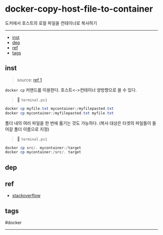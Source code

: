 # docker-copy-host-file-to-container

도커에서 호스트의 로컬 파일을 컨테이너로 복사하기

--------------------------

- [inst](#inst)
- [dep](#dep)
- [ref](#ref)
- [tags](#tags)

## inst
> source: [ref 1](#ref)


`docker cp` 커맨드를 이용한다. 호스트<->컨테이너 양방향으로 쓸 수 있다.

> 📂 `terminal.ps1`
```ps1
docker cp myfile.txt mycontainer:/myfilepasted.txt
docker cp mycontainer:/myfilepasted.txt myfile.txt
```

폴더 내의 여러 파일을 한 번에 옮기는 것도 가능하다. (복사 대상은 타겟의 파일들이 들어갈 폴더 이름으로 지정)
> 📂 `terminal.ps1`
```ps1
docker cp src/. mycontainer:/target
docker cp mycontainer:/src/. target
```


## dep

## ref
  - [stackoverflow]([https://stackoverflow.com/questions/](https://stackoverflow.com/questions/22907231/copying-files-from-host-to-docker-container))

## tags
  #docker



--------------------------

 